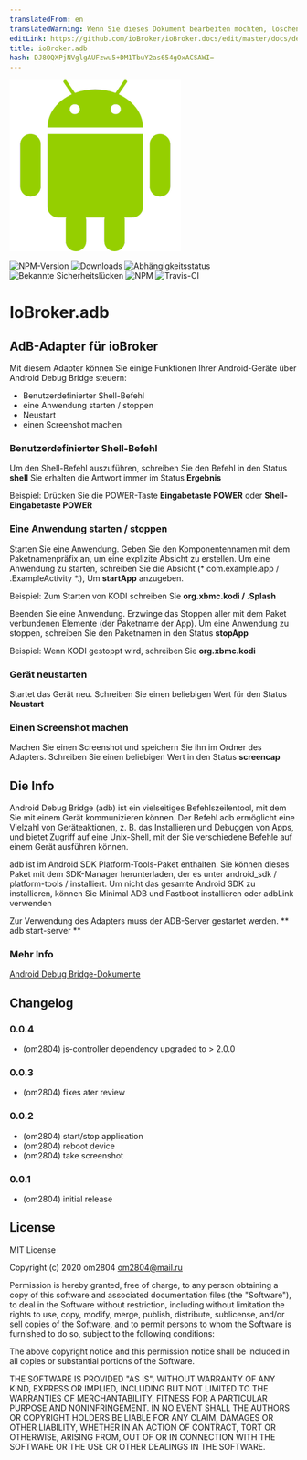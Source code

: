 ```yaml
---
translatedFrom: en
translatedWarning: Wenn Sie dieses Dokument bearbeiten möchten, löschen Sie bitte das Feld "translationsFrom". Andernfalls wird dieses Dokument automatisch erneut übersetzt
editLink: https://github.com/ioBroker/ioBroker.docs/edit/master/docs/de/adapterref/iobroker.adb/README.md
title: ioBroker.adb
hash: DJ8OQXPjNVglgAUFzwu5+DM1TbuY2as654gOxACSAWI=
---
```

![Logo](../../../en/adapterref/iobroker.adb/admin/adb.png)

![NPM-Version](http://img.shields.io/npm/v/iobroker.adb.svg)
![Downloads](https://img.shields.io/npm/dm/iobroker.adb.svg)
![Abhängigkeitsstatus](https://img.shields.io/david/om2804/iobroker.adb.svg)
![Bekannte Sicherheitslücken](https://snyk.io/test/github/om2804/ioBroker.adb/badge.svg)
![NPM](https://nodei.co/npm/iobroker.adb.png?downloads=true)
![Travis-CI](http://img.shields.io/travis/om2804/ioBroker.adb/master.svg)

# IoBroker.adb
## AdB-Adapter für ioBroker
Mit diesem Adapter können Sie einige Funktionen Ihrer Android-Geräte über Android Debug Bridge steuern:

- Benutzerdefinierter Shell-Befehl
- eine Anwendung starten / stoppen
- Neustart
- einen Screenshot machen

### Benutzerdefinierter Shell-Befehl
Um den Shell-Befehl auszuführen, schreiben Sie den Befehl in den Status **shell** Sie erhalten die Antwort immer im Status **Ergebnis**

Beispiel: Drücken Sie die POWER-Taste **Eingabetaste POWER** oder **Shell-Eingabetaste POWER**

### Eine Anwendung starten / stoppen
Starten Sie eine Anwendung. Geben Sie den Komponentennamen mit dem Paketnamenpräfix an, um eine explizite Absicht zu erstellen.
Um eine Anwendung zu starten, schreiben Sie die Absicht (* com.example.app / .ExampleActivity *.), Um **startApp** anzugeben.

Beispiel: Zum Starten von KODI schreiben Sie **org.xbmc.kodi / .Splash**

Beenden Sie eine Anwendung. Erzwinge das Stoppen aller mit dem Paket verbundenen Elemente (der Paketname der App).
Um eine Anwendung zu stoppen, schreiben Sie den Paketnamen in den Status **stopApp**

Beispiel: Wenn KODI gestoppt wird, schreiben Sie **org.xbmc.kodi**

### Gerät neustarten
Startet das Gerät neu. Schreiben Sie einen beliebigen Wert für den Status **Neustart**

### Einen Screenshot machen
Machen Sie einen Screenshot und speichern Sie ihn im Ordner des Adapters. Schreiben Sie einen beliebigen Wert in den Status **screencap**

## Die Info
Android Debug Bridge (adb) ist ein vielseitiges Befehlszeilentool, mit dem Sie mit einem Gerät kommunizieren können. Der Befehl adb ermöglicht eine Vielzahl von Geräteaktionen, z. B. das Installieren und Debuggen von Apps, und bietet Zugriff auf eine Unix-Shell, mit der Sie verschiedene Befehle auf einem Gerät ausführen können.

adb ist im Android SDK Platform-Tools-Paket enthalten. Sie können dieses Paket mit dem SDK-Manager herunterladen, der es unter android_sdk / platform-tools / installiert. Um nicht das gesamte Android SDK zu installieren, können Sie Minimal ADB und Fastboot installieren oder adbLink verwenden

Zur Verwendung des Adapters muss der ADB-Server gestartet werden.
** adb start-server **

### Mehr Info
[Android Debug Bridge-Dokumente](https://developer.android.com/studio/command-line/adb?hl=ru)

## Changelog

### 0.0.4
* (om2804) js-controller dependency upgraded to > 2.0.0

### 0.0.3
* (om2804) fixes ater review

### 0.0.2
* (om2804) start/stop application
* (om2804) reboot device
* (om2804) take screenshot

### 0.0.1
* (om2804) initial release

## License
MIT License

Copyright (c) 2020 om2804 <om2804@mail.ru>

Permission is hereby granted, free of charge, to any person obtaining a copy
of this software and associated documentation files (the "Software"), to deal
in the Software without restriction, including without limitation the rights
to use, copy, modify, merge, publish, distribute, sublicense, and/or sell
copies of the Software, and to permit persons to whom the Software is
furnished to do so, subject to the following conditions:

The above copyright notice and this permission notice shall be included in all
copies or substantial portions of the Software.

THE SOFTWARE IS PROVIDED "AS IS", WITHOUT WARRANTY OF ANY KIND, EXPRESS OR
IMPLIED, INCLUDING BUT NOT LIMITED TO THE WARRANTIES OF MERCHANTABILITY,
FITNESS FOR A PARTICULAR PURPOSE AND NONINFRINGEMENT. IN NO EVENT SHALL THE
AUTHORS OR COPYRIGHT HOLDERS BE LIABLE FOR ANY CLAIM, DAMAGES OR OTHER
LIABILITY, WHETHER IN AN ACTION OF CONTRACT, TORT OR OTHERWISE, ARISING FROM,
OUT OF OR IN CONNECTION WITH THE SOFTWARE OR THE USE OR OTHER DEALINGS IN THE
SOFTWARE.